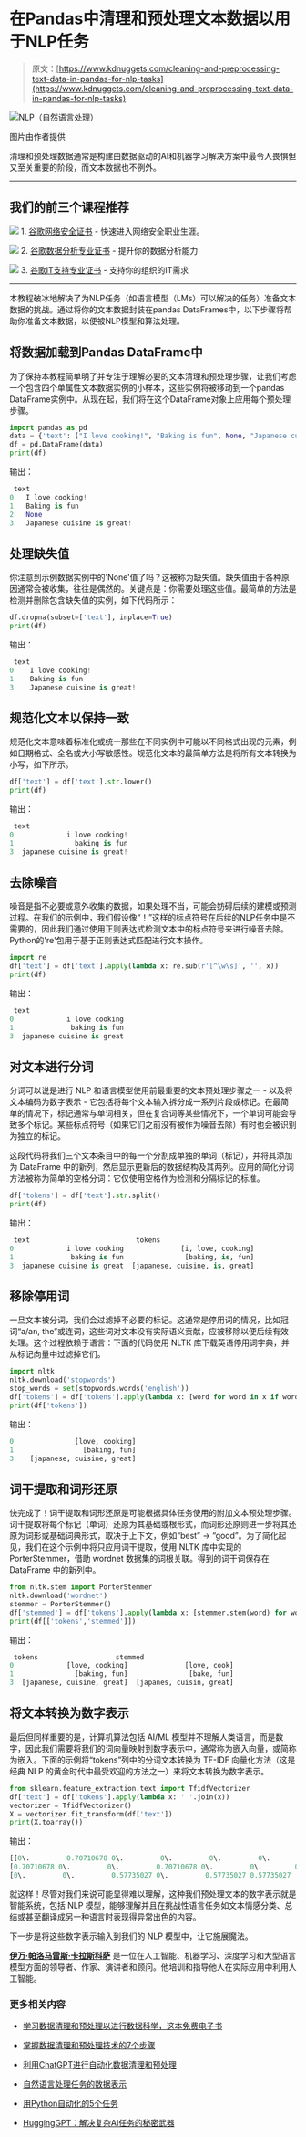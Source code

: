 # 在Pandas中清理和预处理文本数据以用于NLP任务

> 原文：[https://www.kdnuggets.com/cleaning-and-preprocessing-text-data-in-pandas-for-nlp-tasks](https://www.kdnuggets.com/cleaning-and-preprocessing-text-data-in-pandas-for-nlp-tasks)

![NLP（自然语言处理）](../Images/5ae96669735b9ef013b0b884100fcb7a.png)

图片由作者提供

清理和预处理数据通常是构建由数据驱动的AI和机器学习解决方案中最令人畏惧但又至关重要的阶段，而文本数据也不例外。

* * *

## 我们的前三个课程推荐

![](../Images/0244c01ba9267c002ef39d4907e0b8fb.png) 1\. [谷歌网络安全证书](https://www.kdnuggets.com/google-cybersecurity) - 快速进入网络安全职业生涯。

![](../Images/e225c49c3c91745821c8c0368bf04711.png) 2\. [谷歌数据分析专业证书](https://www.kdnuggets.com/google-data-analytics) - 提升你的数据分析能力

![](../Images/0244c01ba9267c002ef39d4907e0b8fb.png) 3\. [谷歌IT支持专业证书](https://www.kdnuggets.com/google-itsupport) - 支持你的组织的IT需求

* * *

本教程破冰地解决了为NLP任务（如语言模型（LMs）可以解决的任务）准备文本数据的挑战。通过将你的文本数据封装在pandas DataFrames中，以下步骤将帮助你准备文本数据，以便被NLP模型和算法处理。

## 将数据加载到Pandas DataFrame中

为了保持本教程简单明了并专注于理解必要的文本清理和预处理步骤，让我们考虑一个包含四个单属性文本数据实例的小样本，这些实例将被移动到一个pandas DataFrame实例中。从现在起，我们将在这个DataFrame对象上应用每个预处理步骤。

```py
import pandas as pd
data = {'text': ["I love cooking!", "Baking is fun", None, "Japanese cuisine is great!"]}
df = pd.DataFrame(data)
print(df)
```

输出：

```py
 text
0   I love cooking!
1   Baking is fun
2   None
3   Japanese cuisine is great!
```

## 处理缺失值

你注意到示例数据实例中的'None'值了吗？这被称为缺失值。缺失值由于各种原因通常会被收集，往往是偶然的。关键点是：你需要处理这些值。最简单的方法是检测并删除包含缺失值的实例，如下代码所示：

```py
df.dropna(subset=['text'], inplace=True)
print(df)
```

输出：

```py
 text
0    I love cooking!
1    Baking is fun
3    Japanese cuisine is great!
```

## 规范化文本以保持一致

规范化文本意味着标准化或统一那些在不同实例中可能以不同格式出现的元素，例如日期格式、全名或大小写敏感性。规范化文本的最简单方法是将所有文本转换为小写，如下所示。

```py
df['text'] = df['text'].str.lower()
print(df)
```

输出：

```py
 text
0             i love cooking!
1               baking is fun
3  japanese cuisine is great!
```

## 去除噪音

噪音是指不必要或意外收集的数据，如果处理不当，可能会妨碍后续的建模或预测过程。在我们的示例中，我们假设像“！”这样的标点符号在后续的NLP任务中是不需要的，因此我们通过使用正则表达式检测文本中的标点符号来进行噪音去除。Python的're'包用于基于正则表达式匹配进行文本操作。

```py
import re
df['text'] = df['text'].apply(lambda x: re.sub(r'[^\w\s]', '', x))
print(df)
```

输出：

```py
 text
0             i love cooking
1              baking is fun
3  japanese cuisine is great
```

## 对文本进行分词

分词可以说是进行 NLP 和语言模型使用前最重要的文本预处理步骤之一 - 以及将文本编码为数字表示 - 它包括将每个文本输入拆分成一系列片段或标记。在最简单的情况下，标记通常与单词相关，但在复合词等某些情况下，一个单词可能会导致多个标记。某些标点符号（如果它们之前没有被作为噪音去除）有时也会被识别为独立的标记。

这段代码将我们三个文本条目中的每一个分割成单独的单词（标记），并将其添加为 DataFrame 中的新列，然后显示更新后的数据结构及其两列。应用的简化分词方法被称为简单的空格分词：它仅使用空格作为检测和分隔标记的标准。

```py
df['tokens'] = df['text'].str.split()
print(df)
```

输出：

```py
 text                          tokens
0             i love cooking              [i, love, cooking]
1              baking is fun               [baking, is, fun]
3  japanese cuisine is great  [japanese, cuisine, is, great]
```

## 移除停用词

一旦文本被分词，我们会过滤掉不必要的标记。这通常是停用词的情况，比如冠词“a/an, the”或连词，这些词对文本没有实际语义贡献，应被移除以便后续有效处理。这个过程依赖于语言：下面的代码使用 NLTK 库下载英语停用词字典，并从标记向量中过滤掉它们。

```py
import nltk
nltk.download('stopwords')
stop_words = set(stopwords.words('english'))
df['tokens'] = df['tokens'].apply(lambda x: [word for word in x if word not in stop_words])
print(df['tokens'])
```

输出：

```py
0               [love, cooking]
1                 [baking, fun]
3    [japanese, cuisine, great]
```

## 词干提取和词形还原

快完成了！词干提取和词形还原是可能根据具体任务使用的附加文本预处理步骤。词干提取将每个标记（单词）还原为其基础或根形式，而词形还原则进一步将其还原为词形或基础词典形式，取决于上下文，例如“best” -> “good”。为了简化起见，我们在这个示例中将只应用词干提取，使用 NLTK 库中实现的 PorterStemmer，借助 wordnet 数据集的词根关联。得到的词干词保存在 DataFrame 中的新列中。

```py
from nltk.stem import PorterStemmer
nltk.download('wordnet')
stemmer = PorterStemmer()
df['stemmed'] = df['tokens'].apply(lambda x: [stemmer.stem(word) for word in x])
print(df[['tokens','stemmed']])
```

输出：

```py
 tokens                   stemmed
0             [love, cooking]              [love, cook]
1               [baking, fun]               [bake, fun]
3  [japanese, cuisine, great]  [japanes, cuisin, great]
```

## 将文本转换为数字表示

最后但同样重要的是，计算机算法包括 AI/ML 模型并不理解人类语言，而是数字，因此我们需要将我们的词向量映射到数字表示中，通常称为嵌入向量，或简称为嵌入。下面的示例将“tokens”列中的分词文本转换为 TF-IDF 向量化方法（这是经典 NLP 的黄金时代中最受欢迎的方法之一）来将文本转换为数字表示。

```py
from sklearn.feature_extraction.text import TfidfVectorizer
df['text'] = df['tokens'].apply(lambda x: ' '.join(x))
vectorizer = TfidfVectorizer()
X = vectorizer.fit_transform(df['text'])
print(X.toarray())
```

输出：

```py
[[0\.         0.70710678 0\.         0\.         0\.         0\.       0.70710678]
[0.70710678 0\.         0\.         0.70710678 0\.         0\.        0\.        ]
[0\.         0\.         0.57735027 0\.         0.57735027 0.57735027        0\.        ]]
```

就这样！尽管对我们来说可能显得难以理解，这种我们预处理文本的数字表示就是智能系统，包括 NLP 模型，能够理解并且在挑战性语言任务如文本情感分类、总结或甚至翻译成另一种语言时表现得异常出色的内容。

下一步是将这些数字表示输入到我们的 NLP 模型中，让它施展魔法。

[](https://www.linkedin.com/in/ivanpc/)****[伊万·帕洛马雷斯·卡拉斯科萨](https://www.linkedin.com/in/ivanpc/)**** 是一位在人工智能、机器学习、深度学习和大型语言模型方面的领导者、作家、演讲者和顾问。他培训和指导他人在实际应用中利用人工智能。

### 更多相关内容

+   [学习数据清理和预处理以进行数据科学，这本免费电子书](https://www.kdnuggets.com/2023/08/learn-data-cleaning-preprocessing-data-science-free-ebook.html)

+   [掌握数据清理和预处理技术的7个步骤](https://www.kdnuggets.com/2023/08/7-steps-mastering-data-cleaning-preprocessing-techniques.html)

+   [利用ChatGPT进行自动化数据清理和预处理](https://www.kdnuggets.com/2023/08/harnessing-chatgpt-automated-data-cleaning-preprocessing.html)

+   [自然语言处理任务的数据表示](https://www.kdnuggets.com/2018/11/data-representation-natural-language-processing.html)

+   [用Python自动化的5个任务](https://www.kdnuggets.com/2021/06/5-tasks-automate-python.html)

+   [HuggingGPT：解决复杂AI任务的秘密武器](https://www.kdnuggets.com/2023/05/hugginggpt-secret-weapon-solve-complex-ai-tasks.html)
